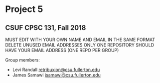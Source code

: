 # Project 5
## CSUF CPSC 131, Fall 2018

MUST EDIT WITH YOUR OWN NAME AND EMAIL IN THE SAME FORMAT
DELETE UNUSED EMAIL ADDRESSES
ONLY ONE REPOSITORY SHOULD HAVE YOUR EMAIL ADDRESS (ONE REPO PER GROUP)

Group members:
- Levi Randall retribuxion@csu.fullerton.edu
- James Samawi jsamawi@csu.fullerton.edu
